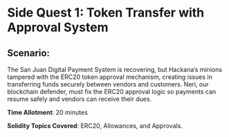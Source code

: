 # Side Quest 1: Token Transfer with Approval System

## Scenario:

The San Juan Digital Payment System is recovering, but Hackana’s minions tampered with the ERC20 token approval mechanism, creating issues in transferring funds securely between vendors and customers. Neri, our blockchain defender, must fix the ERC20 approval logic so payments can resume safely and vendors can receive their dues.

**Time Allotment**: 20 minutes

**Solidity Topics Covered**: ERC20, Allowances, and Approvals.

